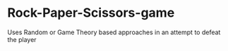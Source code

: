 # Rock-Paper-Scissors-game
Uses Random or Game Theory based approaches in an attempt to defeat the player
